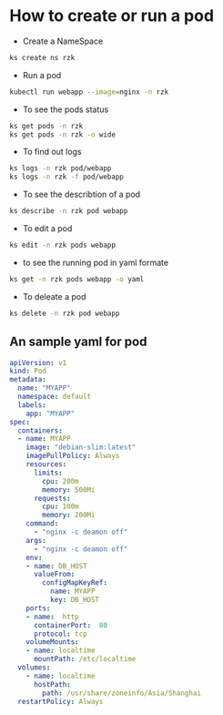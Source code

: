 
# How to create or run a pod

- Create a NameSpace
```sh
ks create ns rzk
```
- Run a pod
```sh
kubectl run webapp --image=nginx -n rzk
```
- To see the pods status 
```sh
ks get pods -n rzk
ks get pods -n rzk -o wide
```
- To find out logs 
```sh
ks logs -n rzk pod/webapp
ks logs -n rzk -f pod/webapp
```
- To see the describtion of a pod
```sh
ks describe -n rzk pod webapp
```
- To edit a pod
```sh
ks edit -n rzk pods webapp
```
- to see the running pod in yaml formate 
```sh
ks get -n rzk pods webapp -o yaml
```
- To deleate a pod 
```sh
ks delete -n rzk pod webapp
```
## An sample yaml for pod
```yaml
apiVersion: v1
kind: Pod
metadata:
  name: "MYAPP"
  namespace: default
  labels:
    app: "MYAPP"
spec:
  containers:
  - name: MYAPP
    image: "debian-slim:latest"
    imagePullPolicy: Always
    resources:
      limits:
        cpu: 200m
        memory: 500Mi
      requests:
        cpu: 100m
        memory: 200Mi
    command:
      - "nginx -c deamon off"
    args:
      - "nginx -c deamon off"
    env:
    - name: DB_HOST
      valueFrom:
        configMapKeyRef:
          name: MYAPP
          key: DB_HOST 
    ports:
    - name:  http
      containerPort:  80 
      protocol: tcp
    volumeMounts:
    - name: localtime
      mountPath: /etc/localtime
  volumes:
    - name: localtime
      hostPath:
        path: /usr/share/zoneinfo/Asia/Shanghai
  restartPolicy: Always
```